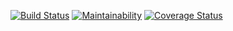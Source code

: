 [![Build Status](https://travis-ci.org/ncutixavier/home.svg?branch=develop)](https://travis-ci.org/ncutixavier/home)
[![Maintainability](https://api.codeclimate.com/v1/badges/5c23bc52d59716662a7f/maintainability)](https://codeclimate.com/github/ncutixavier/home/maintainability)
[![Coverage Status](https://coveralls.io/repos/github/ncutixavier/home/badge.svg?branch=develop)](https://coveralls.io/github/ncutixavier/home?branch=develop)
